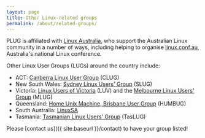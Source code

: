 ```yaml
---
layout: page
title: Other Linux-related groups
permalink: /about/related-groups/
---
```


PLUG is affiliated with [Linux Australia](https://linux.org.au/), who support the Australian Linux community in a number of ways, including helping to organise [linux.conf.au](https://linux.conf.au), Australia's national Linux conference.

Other Linux User Groups (LUGs) around the country include:

 * ACT: [Canberra Linux User Group](http://clug.org.au/) (CLUG)
 * New South Wales: [Sydney Linux Users' Group](http://www.slug.org.au/index.html) (SLUG)
 * Victoria: [Linux Users of Victoria](https://luv.asn.au/) (LUV) and the [Melbourne Linux Users' Group](http://www.mlug.org.au/) (MLUG)
 * Queensland: [Home Unix Machine, Brisbane User Group](http://www.humbug.org.au/) (HUMBUG)
 * South Australia: [LinuxSA](http://www.linuxsa.org.au/)
 * Tasmania: [Tasmanian Linux Users' Group](https://taslug.org.au/main/public) (TasLUG)

Please [contact us]({{ site.baseurl }}/contact) to have your group listed!
